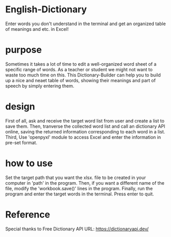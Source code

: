# English-Dictionary
Enter words you don't understand in the terminal and get an organized table of meanings and etc. in Excel!

# purpose
Sometimes it takes a lot of time to edit a well-organized word sheet of a specific range of words. As a teacher or student we might not want to waste too much time on this. This Dictionary-Builder can help you to build up a nice and neaet table of words, showing their meanings and part of speech by simply entering them.

# design
First of all, ask and receive the target word list from user and create a list to save them. 
Then, tranverse the collected word list and call an dictionary API online, saving the returned information corresponding to each word in a list.
Third, Use 'openpyxl' module to access Excel and enter the information in pre-set format.

# how to use
Set the target path that you want the xlsx. file to be created in your computer in 'path' in the program.
Then, if you want a different name of the file, modify the 'workbook.save()' lines in the program.
Finally, run the program and enter the target words in the terminal. Press enter to quit.

# Reference
Special thanks to Free Dictionary API
URL: https://dictionaryapi.dev/
